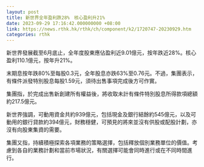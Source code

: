 ```yaml
---
layout: post
title: 新世界全年盈利跌28%　核心盈利升21%
date: 2023-09-29 17:16:42.000000000 +08:00
link: https://news.rthk.hk/rthk/ch/component/k2/1720747-20230929.htm
categories: rthk
---
```


新世界發展截至6月底止，全年度股東應佔盈利近9.01億元，按年跌近28%。核心盈利110.1億元，按年升21%。

末期息按年跌80%至每股0.3元，全年股息亦跌63%至0.76元。不過，集團表示，有條件派發特別股息每股1.59元，須待出售事項完成後方可作實。

集團指，於完成出售新創建所有權益後，將收取未計有條件特別股息所得款項總額約217.5億元。

新世界強調，可動用資金共約939億元，包括現金及銀行結餘約545億元，以及可動用的銀行貸款約394億元，財務穩健，可預見的將來並沒有供股或配股計劃，亦沒有向股東集資的需要。

集團又指，持續積極探索各項業務的策略選擇，包括釋放個別業務單位的價值。考慮到各自的業務計劃和當前市場狀況，有關選擇可能會同時進行或在不同時間進行。
